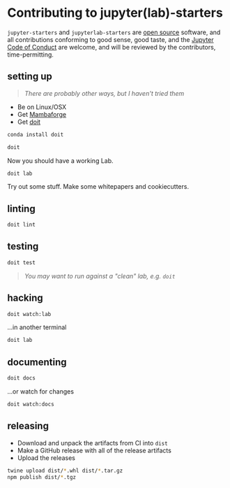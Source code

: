 # Contributing to jupyter(lab)-starters

`jupyter-starters` and `jupyterlab-starters` are [open source](./LICENSE) software, and
all contributions conforming to good sense, good taste, and the [Jupyter Code of
Conduct][code-of-conduct] are welcome, and will be reviewed by the contributors,
time-permitting.

[code-of-conduct]:
  https://github.com/jupyter/governance/blob/master/conduct/code_of_conduct.md

## setting up

> _There are probably other ways, but I haven't tried them_

- Be on Linux/OSX
- Get [Mambaforge](https://github.com/conda-forge/miniforge/releases)
- Get [doit](https://pydoit.org)

```bash
conda install doit
```

```bash
doit
```

Now you should have a working Lab.

```bash
doit lab
```

Try out some stuff. Make some whitepapers and cookiecutters.

## linting

```bash
doit lint
```

## testing

```bash
doit test
```

> _You may want to run against a "clean" lab, e.g. `doit`_

## hacking

```bash
doit watch:lab
```

...in another terminal

```bash
doit lab
```

## documenting

```bash
doit docs
```

...or watch for changes

```bash
doit watch:docs
```

## releasing

- Download and unpack the artifacts from CI into `dist`
- Make a GitHub release with all of the release artifacts
- Upload the releases

```bash
twine upload dist/*.whl dist/*.tar.gz
npm publish dist/*.tgz
```
